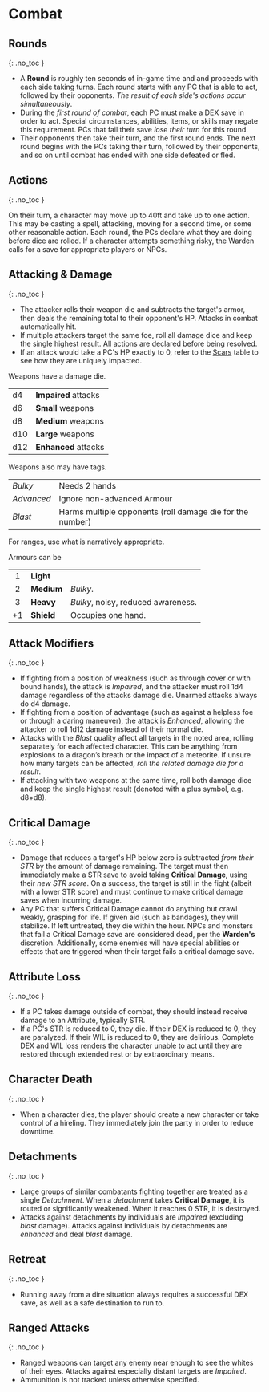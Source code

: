 # Combat

## Rounds
{: .no_toc }

- A **Round** is roughly ten seconds of in-game time and and proceeds with each side taking turns. Each round starts with any PC that is able to act, followed by their opponents. _The result of each side's actions occur simultaneously_. 
- During the _first round of combat_, each PC must make a DEX save in order to act. Special circumstances, abilities, items, or skills may negate this requirement. PCs that fail their save _lose their turn_ for this round.
- Their opponents then take their turn, and the first round ends. The next round begins with the PCs taking their turn, followed by their opponents, and so on until combat has ended with one side defeated or fled.

## Actions
{: .no_toc }

On their turn, a character may move up to 40ft and take up to one action. This may be casting a spell, attacking, moving for a second time, or some other reasonable action. Each round, the PCs declare what they are doing before dice are rolled. If a character attempts something risky, the Warden calls for a save for appropriate players or NPCs. 

## Attacking & Damage
{: .no_toc }

- The attacker rolls their weapon die and subtracts the target's armor, then deals the remaining total to their opponent's HP. Attacks in combat automatically hit.
- If multiple attackers target the same foe, roll all damage dice and keep the single highest result. All actions are declared before being resolved.
- If an attack would take a PC's HP exactly to 0, refer to the [Scars](#scars-table) table to see how they are uniquely impacted.

Weapons have a damage die.

|     |                      |
| --- | -------------------- |
| d4  | **Impaired** attacks |
| d6  | **Small** weapons    |
| d8  | **Medium** weapons   |
| d10 | **Large** weapons    |
| d12 | **Enhanced** attacks |

Weapons also may have tags.

|            |                                                           |
| ---------- | --------------------------------------------------------- |
| *Bulky*    | Needs 2 hands                                             |
| *Advanced* | Ignore non-advanced Armour                                |
| *Blast*    | Harms multiple opponents (roll damage die for the number) |

For ranges, use what is narratively appropriate.

Armours can be

|     |            |                                    |
| :-: | ---------- | ---------------------------------- |
|  1  | **Light**  |                                    |
|  2  | **Medium** | *Bulky*.                           |
|  3  | **Heavy**  | *Bulky*, noisy, reduced awareness. |
| +1  | **Shield** | Occupies one hand.                 |
	
## Attack Modifiers
{: .no_toc }

- If fighting from a position of weakness (such as through cover or with bound hands), the attack is _Impaired_, and the attacker must roll 1d4 damage regardless of the attacks damage die. Unarmed attacks always do d4 damage.
- If fighting from a position of advantage (such as against a helpless foe or through a daring maneuver), the attack is _Enhanced_, allowing the attacker to roll 1d12 damage instead of their normal die.
- Attacks with the _Blast_ quality affect all targets in the noted area, rolling separately for each affected character. This can be anything from explosions to a dragon’s breath or the impact of a meteorite. If unsure how many targets can be affected, _roll the related damage die for a result_.
- If attacking with two weapons at the same time, roll both damage dice and keep the single highest result (denoted with a plus symbol, e.g. d8+d8).

## Critical Damage
{: .no_toc }

- Damage that reduces a target's HP below zero is subtracted _from their STR_ by the amount of damage remaining. The target must then immediately make a STR save to avoid taking **Critical Damage**, using their _new STR score_. On a success, the target is still in the fight (albeit with a lower STR score) and must continue to make critical damage saves when incurring damage.
- Any PC that suffers Critical Damage cannot do anything but crawl weakly, grasping for life. If given aid (such as bandages), they will stabilize. If left untreated, they die within the hour. NPCs and monsters that fail a Critical Damage save are considered dead, per the **Warden's** discretion. Additionally, some enemies will have special abilities or effects that are triggered when their target fails a critical damage save. 

## Attribute Loss
{: .no_toc }

- If a PC takes damage outside of combat, they should instead receive damage to an Attribute, typically STR.
- If a PC's STR is reduced to 0, they die. If their DEX is reduced to 0, they are paralyzed. If their WIL is reduced to 0, they are delirious. Complete DEX and WIL loss renders the character unable to act until they are restored through extended rest or by extraordinary means.

## Character Death
{: .no_toc }

- When a character dies, the player should create a new character or take control of a hireling. They immediately join the party in order to reduce downtime.

## Detachments
{: .no_toc }

- Large groups of similar combatants fighting together are treated as a single _Detachment_. When a _detachment_ takes **Critical Damage**, it is routed or significantly weakened. When it reaches 0 STR, it is destroyed.
- Attacks against detachments by individuals are _impaired_ (excluding _blast_ damage). Attacks against individuals by detachments are _enhanced_ and deal _blast_ damage.

## Retreat
{: .no_toc }

- Running away from a dire situation always requires a successful DEX save, as well as a safe destination to run to.

## Ranged Attacks
{: .no_toc }

- Ranged weapons can target any enemy near enough to see the whites of their eyes. Attacks against especially distant targets are _Impaired_.
- Ammunition is not tracked unless otherwise specified. 
